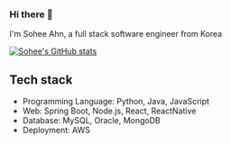 ### Hi there 👋 

I'm Sohee Ahn, a full stack software engineer from Korea 


[![Sohee's GitHub stats](https://github-readme-stats.vercel.app/api?username=ahnsoheee&hide=stars&show_icons=true&theme=buefy)](https://github.com/anuraghazra/github-readme-stats) 


## Tech stack
- Programming Language: Python, Java, JavaScript
- Web: Spring Boot, Node.js, React, ReactNative
- Database: MySQL, Oracle, MongoDB
- Deployment: AWS
